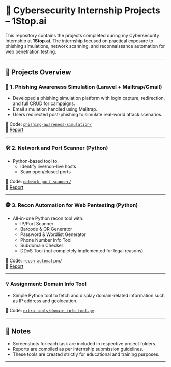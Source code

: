 # 🔐 Cybersecurity Internship Projects – 1Stop.ai

This repository contains the projects completed during my Cybersecurity Internship at **1Stop.ai**. The internship focused on practical exposure to phishing simulations, network scanning, and reconnaissance automation for web penetration testing.

---

## 📌 Projects Overview

### 🧪 1. Phishing Awareness Simulation (Laravel + Mailtrap/Gmail)
- Developed a phishing simulation platform with login capture, redirection, and full CRUD for campaigns.
- Email simulation handled using Mailtrap.
- Users redirected post-phishing to simulate real-world attack scenarios.

📂 Code: [`phishing-awareness-simulation/`](./phishing-awareness-simulation/)  
📄 [Report](./phishing-awareness-simulation/report.pdf)

---

### 🛠️ 2. Network and Port Scanner (Python)
- Python-based tool to:
  - Identify live/non-live hosts
  - Scan open/closed ports

📂 Code: [`network-port-scanner/`](./network-port-scanner/)  
📄 [Report](./network-port-scanner/report.pdf)

---

### 🕵️ 3. Recon Automation for Web Pentesting (Python)
- All-in-one Python recon tool with:
  - IP/Port Scanner
  - Barcode & QR Generator
  - Password & Wordlist Generator
  - Phone Number Info Tool
  - Subdomain Checker
  - DDoS Tool (not completely implemented for legal reasons)

📂 Code: [`recon-automation/`](./recon-automation/)  
📄 [Report](./recon-automation/report.pdf)

---

### 💡 Assignment: Domain Info Tool
- Simple Python tool to fetch and display domain-related information such as IP address and geolocation.

📂 Code: [`extra-tools/domain_info_tool.py`](./extra-tools/domain_info_tool.py)

---

## 📝 Notes
- Screenshots for each task are included in respective project folders.
- Reports are compiled as per internship submission guidelines.
- These tools are created strictly for educational and training purposes.

---

